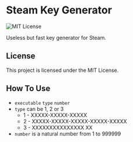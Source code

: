 # Steam Key Generator
![MIT License](https://img.shields.io/github/license/JustKappaMan/Steam-Key-Generator)

Useless but fast key generator for Steam.
## License
This project is licensed under the MIT License.
## How To Use
* `executable` `type` `number`
* `type` can be 1, 2 or 3
    * 1 - XXXXX-XXXXX-XXXXX
    * 2 - XXXXX-XXXXX-XXXXX-XXXXX-XXXXX
    * 3 - XXXXXXXXXXXXXXX XX
* `number` is a natural number from 1 to 999999